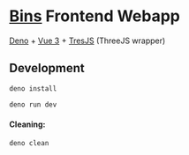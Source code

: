 # [Bins](https://caquita.app) Frontend Webapp

[Deno](https://deno.com) + [Vue 3](https://vuejs.org) + [TresJS](https://tresjs.org) (ThreeJS wrapper)

## Development

```bash
deno install
```

```bash
deno run dev
```

#### Cleaning:

```bash
deno clean
```